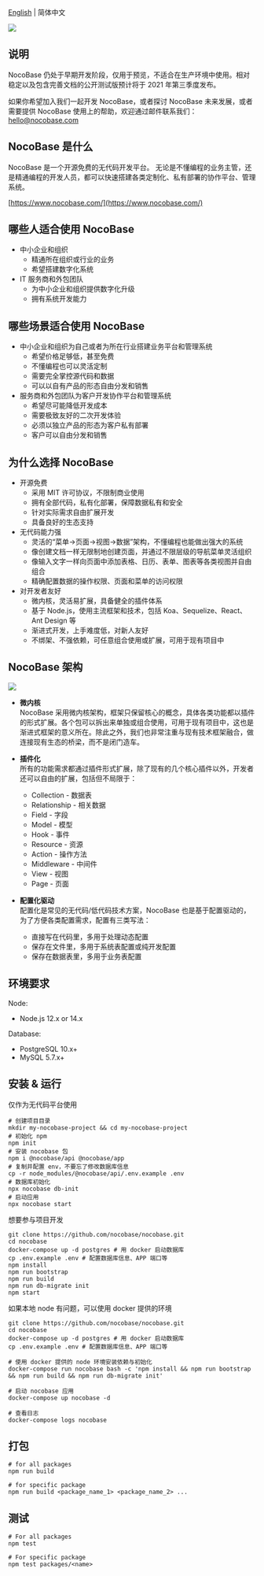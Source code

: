[English](./README.md) | 简体中文

![](https://nocobase.oss-cn-beijing.aliyuncs.com/b44a2146ad4c4b20e6f7fe52a0e8d04e.png)  
  
  
说明
----------
NocoBase 仍处于早期开发阶段，仅用于预览，不适合在生产环境中使用。相对稳定以及包含完善文档的公开测试版预计将于 2021 年第三季度发布。

如果你希望加入我们一起开发 NocoBase，或者探讨 NocoBase 未来发展，或者需要提供 NocoBase 使用上的帮助，欢迎通过邮件联系我们：hello@nocobase.com

NocoBase 是什么
----------
NocoBase 是一个开源免费的无代码开发平台。
无论是不懂编程的业务主管，还是精通编程的开发人员，都可以快速搭建各类定制化、私有部署的协作平台、管理系统。  

[https://www.nocobase.com/](https://www.nocobase.com/)

哪些人适合使用 NocoBase
----------
- 中小企业和组织
   - 精通所在组织或行业的业务
   - 希望搭建数字化系统
- IT 服务商和外包团队
   - 为中小企业和组织提供数字化升级
   - 拥有系统开发能力

哪些场景适合使用 NocoBase
----------
- 中小企业和组织为自己或者为所在行业搭建业务平台和管理系统
   - 希望价格足够低，甚至免费
   - 不懂编程也可以灵活定制
   - 需要完全掌控源代码和数据
   - 可以以自有产品的形态自由分发和销售
- 服务商和外包团队为客户开发协作平台和管理系统
   - 希望尽可能降低开发成本
   - 需要极致友好的二次开发体验
   - 必须以独立产品的形态为客户私有部署
   - 客户可以自由分发和销售

为什么选择 NocoBase
----------
- 开源免费
   - 采用 MIT 许可协议，不限制商业使用
   - 拥有全部代码，私有化部署，保障数据私有和安全
   - 针对实际需求自由扩展开发
   - 具备良好的生态支持
- 无代码能力强
   - 灵活的“菜单→页面→视图→数据”架构，不懂编程也能做出强大的系统
   - 像创建文档一样无限制地创建页面，并通过不限层级的导航菜单灵活组织
   - 像输入文字一样向页面中添加表格、日历、表单、图表等各类视图并自由组合
   - 精确配置数据的操作权限、页面和菜单的访问权限
- 对开发者友好
   - 微内核，灵活易扩展，具备健全的插件体系
   - 基于 Node.js，使用主流框架和技术，包括 Koa、Sequelize、React、Ant Design 等
   - 渐进式开发，上手难度低，对新人友好
   - 不绑架、不强依赖，可任意组合使用或扩展，可用于现有项目中

NocoBase 架构
----------
![](https://nocobase.oss-cn-beijing.aliyuncs.com/4fde069587182dacbdb00b020d914404.jpg)

- **微内核**  
NocoBase 采用微内核架构，框架只保留核心的概念，具体各类功能都以插件的形式扩展。各个包可以拆出来单独或组合使用，可用于现有项目中，这也是渐进式框架的意义所在。除此之外，我们也非常注重与现有技术框架融合，做连接现有生态的桥梁，而不是闭门造车。

- **插件化**  
所有的功能需求都通过插件形式扩展，除了现有的几个核心插件以外，开发者还可以自由的扩展，包括但不局限于：
   - Collection - 数据表
   - Relationship - 相关数据
   - Field - 字段
   - Model - 模型
   - Hook - 事件
   - Resource - 资源
   - Action - 操作方法
   - Middleware - 中间件
   - View - 视图
   - Page - 页面

- **配置化驱动**  
配置化是常见的无代码/低代码技术方案，NocoBase 也是基于配置驱动的，为了方便各类配置需求，配置有三类写法：
   - 直接写在代码里，多用于处理动态配置
   - 保存在文件里，多用于系统表配置或纯开发配置
   - 保存在数据表里，多用于业务表配置

环境要求
----------

Node:

- Node.js 12.x or 14.x

Database:

- PostgreSQL 10.x+
- MySQL 5.7.x+

安装 & 运行
----------

仅作为无代码平台使用

~~~shell
# 创建项目目录
mkdir my-nocobase-project && cd my-nocobase-project
# 初始化 npm
npm init
# 安装 nocobase 包
npm i @nocobase/api @nocobase/app
# 复制并配置 env，不要忘了修改数据库信息
cp -r node_modules/@nocobase/api/.env.example .env
# 数据库初始化
npx nocobase db-init
# 启动应用
npx nocobase start
~~~

想要参与项目开发

~~~shell
git clone https://github.com/nocobase/nocobase.git
cd nocobase
docker-compose up -d postgres # 用 docker 启动数据库
cp .env.example .env # 配置数据库信息、APP 端口等
npm install
npm run bootstrap
npm run build
npm run db-migrate init
npm start
~~~

如果本地 node 有问题，可以使用 docker 提供的环境

```shell
git clone https://github.com/nocobase/nocobase.git
cd nocobase
docker-compose up -d postgres # 用 docker 启动数据库
cp .env.example .env # 配置数据库信息、APP 端口等

# 使用 docker 提供的 node 环境安装依赖与初始化
docker-compose run nocobase bash -c 'npm install && npm run bootstrap && npm run build && npm run db-migrate init'

# 启动 nocobase 应用
docker-compose up nocobase -d

# 查看日志
docker-compose logs nocobase
```

打包
----------

~~~shell
# for all packages
npm run build

# for specific package
npm run build <package_name_1> <package_name_2> ...
~~~

测试
----------

~~~
# For all packages
npm test

# For specific package
npm test packages/<name>
~~~
